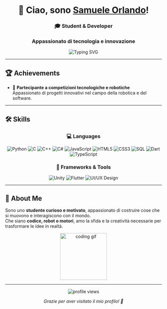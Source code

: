 <!-- HEADER -->
<h1 align="center">👋 Ciao, sono <a href="https://github.com/samueleorlando6-cell">Samuele Orlando</a>!</h1>
<h3 align="center">🎓 Student & Developer</h3>
<h3 align="center">Appassionato di tecnologia e innovazione</h3>

<p align="center">
  <img src="https://readme-typing-svg.herokuapp.com?font=Fira+Code&weight=500&pause=1000&color=1AA7EC&center=true&vCenter=true&width=500&lines=Passionate+about+Robotics+🤖;Programming+💻;Engineering+🏎️;Always+learning+new+things!" alt="Typing SVG" />
</p>

---

## 🏆 Achievements

- 🥇 **Partecipante a competizioni tecnologiche e robotiche**  
  Appassionato di progetti innovativi nel campo della robotica e del software.  

---

## 🛠️ Skills

<div align="center">

### 💻 Languages
![Python](https://img.shields.io/badge/-Python-3776AB?style=for-the-badge&logo=python&logoColor=white)
![C](https://img.shields.io/badge/-C-00599C?style=for-the-badge&logo=c&logoColor=white)
![C++](https://img.shields.io/badge/-C++-00599C?style=for-the-badge&logo=cplusplus&logoColor=white)
![C#](https://img.shields.io/badge/-C%23-239120?style=for-the-badge&logo=c-sharp&logoColor=white)
![JavaScript](https://img.shields.io/badge/-JavaScript-F7DF1E?style=for-the-badge&logo=javascript&logoColor=black)
![HTML5](https://img.shields.io/badge/-HTML5-E34F26?style=for-the-badge&logo=html5&logoColor=white)
![CSS3](https://img.shields.io/badge/-CSS3-1572B6?style=for-the-badge&logo=css3&logoColor=white)
![SQL](https://img.shields.io/badge/-SQL-4479A1?style=for-the-badge&logo=mysql&logoColor=white)
![Dart](https://img.shields.io/badge/-Dart-0175C2?style=for-the-badge&logo=dart&logoColor=white)
![TypeScript](https://img.shields.io/badge/-TypeScript-3178C6?style=for-the-badge&logo=typescript&logoColor=white)

### 🧩 Frameworks & Tools
![Unity](https://img.shields.io/badge/-Unity-000000?style=for-the-badge&logo=unity&logoColor=white)
![Flutter](https://img.shields.io/badge/-Flutter-02569B?style=for-the-badge&logo=flutter&logoColor=white)
![UI/UX Design](https://img.shields.io/badge/-UI%2FUX%20Design-FF4088?style=for-the-badge&logo=figma&logoColor=white)

</div>

---

## 🔗 About Me

Sono uno **studente curioso e motivato**, appassionato di costruire cose che si muovono e interagiscono con il mondo.  
Che siano **codice, robot o motori**, amo la sfida e la creatività necessarie per trasformare le idee in realtà.

<p align="center">
  <img src="https://media.giphy.com/media/M9gbBd9nbDrOTu1Mqx/giphy.gif" width="150" alt="coding gif">
</p>

---

<p align="center">
  <img src="https://komarev.com/ghpvc/?username=samueleorlando6-cell&label=Profile%20Views&color=1AA7EC&style=flat" alt="profile views" />
</p>

<p align="center"><i>Grazie per aver visitato il mio profilo! 🚀</i></p>

